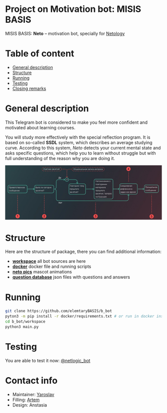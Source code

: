 # Project on Motivation bot: MISIS BASIS

MISIS BASIS: **Neto** – motivation bot, specially for [Netology](https://netology.ru)

# Table of content
-  [General description](#general-description)
-  [Structure](#struct)
-  [Running](#running)
-  [Testing](#testing)
-  [Closing remarks](#contact)

# General description <a name="general-description"></a>
This Telegram bot is considered to make you feel more confident and motivated about learning courses.

You will study more effectively with the special reflection program.
It is based on so-called **SSDL** system, which describes an average studying curve.
According to this system, *Neto* detects your current mental state and asks specific questions,
which help you to learn without struggle but with full understanding of the reason
why you are doing it.

![algo](media/algo.jpeg)
# Structure <a name="struct"></a>
Here are the structure of package, there you can find additional information:
- [**workspace**](workspace) all bot sources are here
- [**docker**](docker) docker file and running scripts
- [**neto pics**](workspace/neto_pics) mascot animations
- [**question database**](workspace/question_base) json files with questions and answers

# Running <a name="running"></a>
```bash
git clone https://github.com/elemtaryBASIS/b_bot
pyton3 -m pip install -r docker/requirements.txt # or run in docker instead
cd b_bot/workspace
python3 main.py
```
# Testing <a name="testing"></a>
You are able to test it now: [@netlogic_bot](https://t.me/netlogic_bot)
# Contact info <a name="contact"></a>
- Maintainer: [Yaroslav](https://github.com/atokagzx)
- Filling: [Artem](https://github.com/cymdaspec)
- Design: Anstasia
